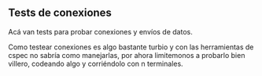 ## Tests de conexiones

Acá van tests para probar conexiones y envíos de datos.

Como testear conexiones es algo bastante turbio y con las herramientas de cspec no sabría como manejarlas, por ahora limitemonos a probarlo bien villero, codeando algo y corriéndolo con n terminales.